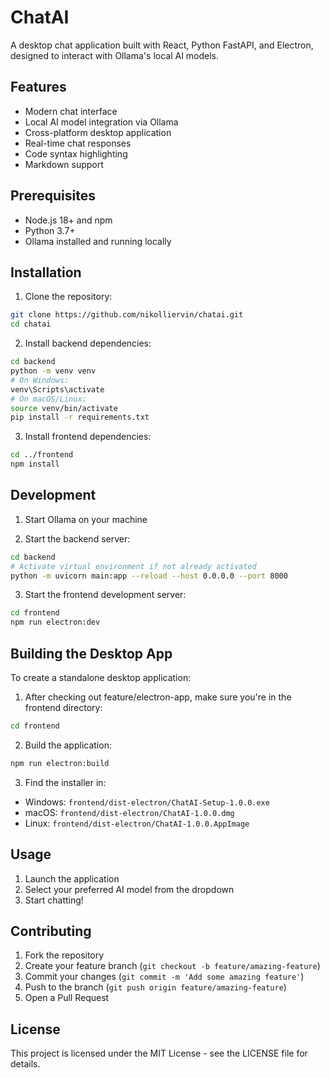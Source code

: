 # ChatAI

A desktop chat application built with React, Python FastAPI, and Electron, designed to interact with Ollama's local AI models.

## Features

- Modern chat interface
- Local AI model integration via Ollama
- Cross-platform desktop application
- Real-time chat responses
- Code syntax highlighting
- Markdown support

## Prerequisites

- Node.js 18+ and npm
- Python 3.7+
- Ollama installed and running locally

## Installation

1. Clone the repository:
```bash
git clone https://github.com/nikolliervin/chatai.git
cd chatai
```

2. Install backend dependencies:
```bash
cd backend
python -m venv venv
# On Windows:
venv\Scripts\activate
# On macOS/Linux:
source venv/bin/activate
pip install -r requirements.txt
```

3. Install frontend dependencies:
```bash
cd ../frontend
npm install
```

## Development

1. Start Ollama on your machine

2. Start the backend server:
```bash
cd backend
# Activate virtual environment if not already activated
python -m uvicorn main:app --reload --host 0.0.0.0 --port 8000
```

3. Start the frontend development server:
```bash
cd frontend
npm run electron:dev
```

## Building the Desktop App

To create a standalone desktop application:

1. After checking out feature/electron-app, make sure you're in the frontend directory:
```bash
cd frontend
```

2. Build the application:
```bash
npm run electron:build
```

3. Find the installer in:
- Windows: `frontend/dist-electron/ChatAI-Setup-1.0.0.exe`
- macOS: `frontend/dist-electron/ChatAI-1.0.0.dmg`
- Linux: `frontend/dist-electron/ChatAI-1.0.0.AppImage`

## Usage

1. Launch the application
2. Select your preferred AI model from the dropdown
3. Start chatting!

## Contributing

1. Fork the repository
2. Create your feature branch (`git checkout -b feature/amazing-feature`)
3. Commit your changes (`git commit -m 'Add some amazing feature'`)
4. Push to the branch (`git push origin feature/amazing-feature`)
5. Open a Pull Request

## License

This project is licensed under the MIT License - see the LICENSE file for details.
